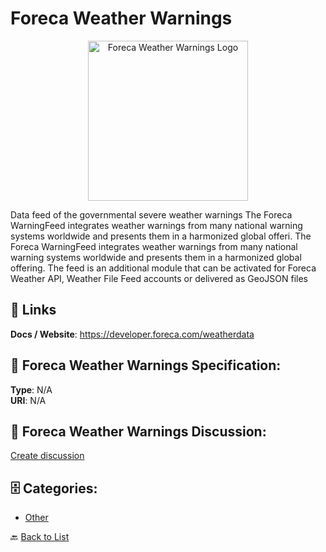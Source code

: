 # Foreca Weather Warnings
<p align="center">
    <img width="256" src="https://raw.githubusercontent.com/apis-list/apis-list/main/apis/foreca-weather-warnings/logo_256x256.png" alt="Foreca Weather Warnings Logo"/>
</p>

Data feed of the governmental severe weather warnings The Foreca WarningFeed integrates weather warnings from many national warning systems worldwide and presents them in a harmonized global offeri. The Foreca WarningFeed integrates weather warnings from many national warning systems worldwide and presents them in a harmonized global offering.  The feed is an additional module that can be activated for Foreca Weather API, Weather File Feed accounts or delivered as GeoJSON files

##  🔗 Links
**Docs / Website**: https://developer.foreca.com/weatherdata

## 🧬 Foreca Weather Warnings Specification:
**Type**: N/A  
**URI**: N/A

## 💬 Foreca Weather Warnings Discussion:
[Create discussion](https://github.com/apis-list/apis-list/discussions/new)

## 🗄️ Categories:
- [Other](https://github.com/apis-list/apis-list#other-)




🔙 [Back to List](https://github.com/apis-list/apis-list)
